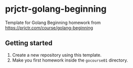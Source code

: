 # prjctr-golang-beginning

Template for Golang Beginning homework from https://prjctr.com/course/golang-beginning

## Getting started

1. Create a new repository using this template.
2. Make you first homework inside the `gocourse01` directory.
